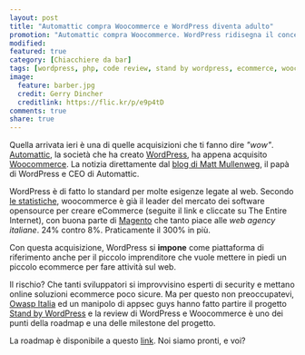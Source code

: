 ```yaml
---
layout: post
title: "Automattic compra Woocommerce e WordPress diventa adulto"
promotion: "Automattic compra Woocommerce. WordPress ridisegna il concetto di eCommerce"
modified: 
featured: true
category: [Chiacchiere da bar]
tags: [wordpress, php, code review, stand by wordpress, ecommerce, woocommerce, automattic, plugin, internet]
image:
  feature: barber.jpg
  credit: Gerry Dincher
  creditlink: https://flic.kr/p/e9p4tD
comments: true
share: true
---
```


Quella arrivata ieri è una di quelle acquisizioni che ti fanno dire _"wow"_.
[Automattic](http://automattic.com), la società che ha creato
[WordPress](https://www.wordpress.com), ha appena acquisito
[Woocommerce](https://www.woocommerce.com). La notizia direttamente dal [blog
di Matt Mullenweg](http://ma.tt/2015/05/woomattic/), il papà di WordPress e CEO
di Automattic.

WordPress è di fatto lo standard per molte esigenze legate al web. Secondo [le
statistiche](http://trends.builtwith.com/shop), woocommerce è già il leader del
mercato dei software opensource per creare eCommerce (seguite il link e
cliccate su The Entire Internet), con buona parte di
[Magento](http://magento.com) che tanto piace alle _web agency italiane_. 24%
contro 8%. Praticamente il 300% in più.

Con questa acquisizione, WordPress si **impone** come piattaforma di
riferimento anche per il piccolo imprenditore che vuole mettere in piedi un
piccolo ecommerce per fare attività sul web.

Il rischio? Che tanti sviluppatori si improvvisino esperti di security e
mettano online soluzioni ecommerce poco sicure. Ma per questo non
preoccupatevi, [Owasp Italia](https://www.owasp.org/index.php/Italy) ed un
manipolo di appsec guys hanno fatto partire il progetto [Stand by
WordPress](https://standbywordpress.wordpress.com) e la review di WordPress e
Woocommerce è uno dei punti della roadmap e una delle milestone del progetto.

La roadmap è disponibile a questo
[link](https://docs.google.com/spreadsheets/d/1o9DbfEF6y7Am3FhfQcCvCGmwEw9N01tLdN7pMHCzXco).
Noi siamo pronti, e voi?
